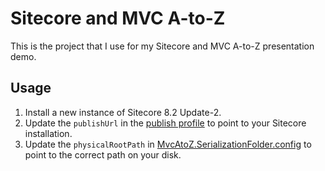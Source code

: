 # Sitecore and MVC A-to-Z

This is the project that I use for my Sitecore and MVC A-to-Z presentation demo.

## Usage

1. Install a new instance of Sitecore 8.2 Update-2.
2. Update the `publishUrl` in the [publish profile](MvcAtoZ\Properties\PublishProfiles\MvcAtoZ.pubxml) to point to your Sitecore installation.
3. Update the `physicalRootPath` in [MvcAtoZ.SerializationFolder.config](MvcAtoZ\App_Config\Include\z.MvcAtoZ\MvcAtoZ.SerializationFolder.config) to point to the correct path on your disk.
